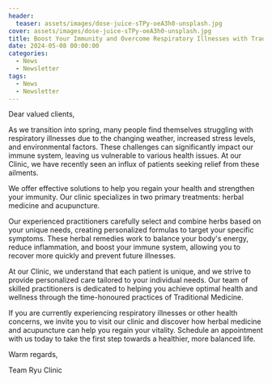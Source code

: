 ```yaml
---
header:
  teaser: assets/images/dose-juice-sTPy-oeA3h0-unsplash.jpg
cover: assets/images/dose-juice-sTPy-oeA3h0-unsplash.jpg
title: Boost Your Immunity and Overcome Respiratory Illnesses with Traditional Medicine
date: 2024-05-08 00:00:00
categories:
  - News
  - Newsletter
tags:
  - News
  - Newsletter
---
```


Dear valued clients,

As we transition into spring, many people find themselves struggling with respiratory illnesses due to the changing weather, increased stress levels, and environmental factors. These challenges can significantly impact our immune system, leaving us vulnerable to various health issues. At our Clinic, we have recently seen an influx of patients seeking relief from these ailments.

We offer effective solutions to help you regain your health and strengthen your immunity. Our clinic specializes in two primary treatments: herbal medicine and acupuncture.

Our experienced practitioners carefully select and combine herbs based on your unique needs, creating personalized formulas to target your specific symptoms. These herbal remedies work to balance your body's energy, reduce inflammation, and boost your immune system, allowing you to recover more quickly and prevent future illnesses.

At our Clinic, we understand that each patient is unique, and we strive to provide personalized care tailored to your individual needs. Our team of skilled practitioners is dedicated to helping you achieve optimal health and wellness through the time-honoured practices of Traditional Medicine.

If you are currently experiencing respiratory illnesses or other health concerns, we invite you to visit our clinic and discover how herbal medicine and acupuncture can help you regain your vitality. Schedule an appointment with us today to take the first step towards a healthier, more balanced life.

Warm regards,

Team Ryu Clinic